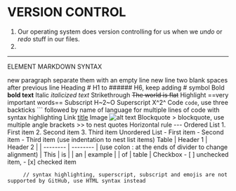 # VERSION CONTROL

1. Our operating system does version controlling for us when we *undo* or *redo* stuff in our files.
2. 

---




ELEMENT          MARKDOWN SYNTAX

new paragraph    separate them with an empty line
new line         two blank spaces after previous line
Heading	         # H1 to ###### H6, keep adding # symbol
Bold	         **bold text**
Italic	         *italicized text*
Strikethrough	 ~~The world is flat~~
Highlight        ==very important words==
Subscript	     H~2~O
Superscript	     X^2^
Code	         `code`, use three backticks ``` followed by name of language for multiple lines of code with syntax highlighting
Link	         [title](https://www.example.com)
Image	         ![alt text](image.jpg)
Blockquote	     > blockquote, use multiple angle brackets >> to nest quotes
Horizontal rule  ---
Ordered List	 1. First item
                 2. Second item
                 3. Third item
Unordered List	 - First item
                 - Second item
                 - Third item	(use indentation to nest list items)
Table            | Header 1 | Header 2 |
                 | -------- | -------- |	(use colon : at the ends of divider to change alignment)
                 | This     | is       |
                 | an       | example  |
                 | of       | table    |
Checkbox         - [ ] unchecked item, - [x] checked item

		 //	syntax highlighting, superscript, subscript and emojis are not supported by GitHub, use HTML syntax instead
